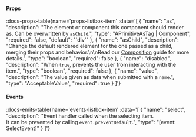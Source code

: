 <!-- This file was automatic generated. Do not edit it manually -->

#### Props
:docs-props-table{name='props-listbox-item' :data='[
  {
    "name": "as",
    "description": "The element or component this component should render as. Can be overwritten by `asChild`.",
    "type": "APrimitiveAsTag | Component",
    "required": false,
    "default": "\'div\'"
  },
  {
    "name": "asChild",
    "description": "Change the default rendered element for the one passed as a child, merging their props and behavior.\\n\\nRead our [Composition](https://akar.vinicunca.dev/core/guides/composition) guide for more details.",
    "type": "boolean",
    "required": false
  },
  {
    "name": "disabled",
    "description": "When `true`, prevents the user from interacting with the item.",
    "type": "boolean",
    "required": false
  },
  {
    "name": "value",
    "description": "The value given as data when submitted with a `name`.",
    "type": "AcceptableValue",
    "required": true
  }
]'} 

#### Events

:docs-emits-table{name='events-listbox-item' :data='[
  {
    "name": "select",
    "description": "Event handler called when the selecting item. <br> It can be prevented by calling `event.preventDefault`.",
    "type": "[event: SelectEvent<AcceptableValue>]"
  }
]'} 

